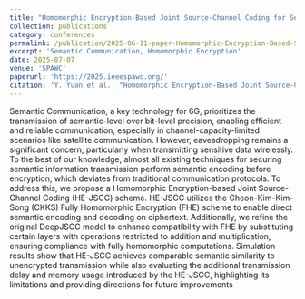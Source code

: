 ```yaml
---
title: "Homomorphic Encryption-Based Joint Source-Channel Coding for Semantic Communications"
collection: publications
category: conferences
permalink: /publication/2025-06-11-paper-Homomorphic-Encryption-Based-Semantic-Communications
excerpt: 'Semantic Communication, Homomorphic Encryption'
date: 2025-07-07
venue: 'SPAWC'
paperurl: 'https://2025.ieeespawc.org/'
citation: 'Y. Yuan et al., "Homomorphic Encryption-Based Joint Source-Channel Coding for Semantic Communications," in Proceedings of IEEE International Workshop on Signal Processing and Artificial Intelligence for Wireless Communications (SPAWC), July 2025.'
---
```

Semantic Communication, a key technology for 6G, prioritizes the transmission of semantic-level over bit-level precision, enabling efficient and reliable communication, especially in
channel-capacity-limited scenarios like satellite communication. However, eavesdropping remains a significant concern, particularly when transmitting sensitive data wirelessly. To the best
of our knowledge, almost all existing techniques for securing semantic information transmission perform semantic encoding before encryption, which deviates from traditional communication protocols. To address this, we propose a Homomorphic Encryption-based Joint Source-Channel Coding (HE-JSCC) scheme. HE-JSCC utilizes the Cheon-Kim-Kim-Song (CKKS) Fully Homomorphic Encryption (FHE) scheme to enable direct semantic encoding and decoding on ciphertext. Additionally, we refine the original DeepJSCC model to enhance compatibility with FHE by substituting certain layers with operations restricted to addition and multiplication, ensuring compliance with fully homomorphic computations. Simulation results show that HE-JSCC achieves comparable semantic similarity to unencrypted transmission while also evaluating the additional transmission delay and memory usage introduced by the HE-JSCC, highlighting its limitations and providing directions for future improvements
